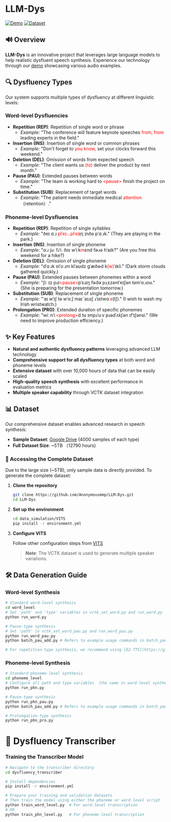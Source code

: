 # LLM-Dys

[![Demo](https://img.shields.io/badge/Demo-Listen_Online-blue)](https://anonymousmmp.github.io/LLM-Dys/)  [![Dataset](https://img.shields.io/badge/Dataset-Google_Drive-orange)](https://drive.google.com/drive/folders/14LlchEh2PJqhpewztIDh-9hUFF2AAkYr?usp=sharing)


## 🔊 Overview

**LLM-Dys** is an innovative project that leverages large language models to help  realistic dysfluent speech synthesis. Experience our technology through our [ demo](https://anonymousmmp.github.io/LLM-Dys/) showcasing various audio examples.


## 🔍 Dysfluency Types

Our system supports multiple types of dysfluency at different linguistic levels:

### Word-level Dysfluencies
- **Repetition (REP)**: Repetition of single word or phrase 
  - *Example*: "The conference will feature keynote speeches <span style="color:red">from, from</span> leading experts in the field."
- **Insertion (INS)**: Insertion of single word or common phrases 
  - *Example*: "Don't forget to <span style="color:red">you know,</span> set your clocks forward this weekend."
- **Deletion (DEL)**: Omission of words from expected speech 
  - *Example*: "The client wants us <span style="color:red">(to) </span>deliver the product by next month." 
- **Pause (PAU)**: Extended pauses between words 
  - *Example*: "The team is working hard to <span style="color:red">&lt;pause&gt;</span> finish the project on time."
- **Substitution (SUB)**: Replacement of target words 
  - *Example*: "The patient needs immediate medical <span style="color:red">attention </span>（retention）." 

### Phoneme-level Dysfluencies
- **Repetition (REP)**: Repetition of single syllables 
  - *Example*: "ðeɪ ɑːɹ <span style="color:red">plˈeɪ...plˈeɪ</span>ɪŋ ɪnðə pˈɑːɹk." (They are playing in the park.)
- **Insertion (INS)**: Insertion of single phoneme 
  - *Example*: "ɑːɹ juː fɹˈiː ðɪs wˈiːk<span style="color:red">m</span>ɛnd fɚɹə hˈaɪk?" (Are you free this weekend for a hike?)
- **Deletion (DEL)**: Omission of single phoneme
  - *Example*: "dˈɑːɹk stˈoːɹm klˈaʊdz ɡˈæðɚd k<span style="color:red">(w)</span>ˈɪkli." (Dark storm clouds gathered quickly.)
- **Pause (PAU)**: Extended pauses between phonemes within a word
  - *Example*: "ʃiː ɪz pɹɪ<span style="color:red">&lt;pause&gt;</span>pˈɛɹɪŋ fɚðə pɹˌɛzəntˈeɪʃən təmˈɑːɹoʊ." (She is preparing for the presentation tomorrow.)
- **Substitution (SUB)**: Replacement of single phoneme 
  - *Example*: "ˈaɪ wˈɪʃ tə wˈɑːʃ maɪ ˈaɪɹɪʃ ɹˈɪstwɑː<span style="color:red">s</span>(tʃ)." (I wish to wash my Irish wristwatch.)
- **Prolongation (PRO)**: Extended duration of specific phonemes 
  - *Example*: "wiː nˈiː<span style="color:red">&lt;prolong&gt;</span>d tʊ ɪmpɹˈuːv pɹədˈʌkʃən ɪfˈɪʃənsi." (We need to improve production efficiency.)


## ✨ Key Features

- **Natural and authentic dysfluency patterns** leveraging advanced LLM technology
- **Comprehensive support for all dysfluency types** at both word and phoneme levels
- **Extensive dataset** with over 10,000 hours of data that can be easily scaled
- **High-quality speech synthesis** with excellent performance in evaluation metrics
- **Multiple speaker capability** through VCTK dataset integration




## 📊 Dataset

Our comprehensive dataset enables advanced research in speech synthesis:

- **Sample Dataset**: [Google Drive](https://drive.google.com/drive/folders/14LlchEh2PJqhpewztIDh-9hUFF2AAkYr?usp=sharing) (4000 samples of each type)
- **Full Dataset Size**: ~5TB （12790 hours)

### 🚀 Accessing the Complete Dataset

Due to the large size (~5TB), only sample data is directly provided. To generate the complete dataset:

1. **Clone the repository**
   ```bash
   git clone https://github.com/Anonymousmmp/LLM-Dys.git
   cd LLM-Dys
   ```

2. **Set up the environment**
   ```bash
   cd data_simulation/VITS
   pip install -r environment.yml
   ```

3. **Configure VITS**
   
   Follow other configuration steps from [VITS](https://github.com/jaywalnut310/vits)

   > **Note**: The VCTK dataset is used to generate multiple speaker variations.

## 🛠️ Data Generation Guide

### Word-level Synthesis

```bash
# Standard word-level synthesis
cd word_level
# Set 'path' and 'type' variables in vctk_set_word.py and run_word.py
python run_word.py

# Pause-type synthesis
# Set 'path' in vctk_set_word_pau.py and run_word_pau.py
python run_word_pau.py
python batch_pau_add.py # Refers to example usage commands in batch_pau_add.py

# For repetition-type synthesis, we recommend using [E2-TTS](https://github.com/SWivid/F5-TTS)
```

### Phoneme-level Synthesis

```bash
# Standard phoneme-level synthesis
cd phoneme_level
# Configure all path and type variables （the same in word-level synthesis)
python run_phn.py

# Pause-type synthesis
python run_phn_pau.py
python batch_pau_add.py # Refers to example usage commands in batch_pau_add.py

# Prolongation-type synthesis
python run_phn_pro.py
```

# 🔄 Dysfluency Transcriber

### Training the Transcriber Model

```bash
# Navigate to the transcriber directory
cd dysfluency_transcriber

# Install dependencies
pip install -r environment.yml

# Prepare your training and validation datasets
# Then train the model using either the phoneme or word level script
python train_word_level.py  # For word-level transcription
# OR
python train_phn_level.py   # For phoneme-level transcription
```
<!-- ## 📝 Citation

If you use this dataset in your research, please cite:

```
@misc{LLM-Dys,
  author = {Anonymous Authors},
  title = {LLM-Dys: Dysfluent Speech Synthesis Using Large Language Models},
  year = {2025},
  publisher = {GitHub},
  url = {https://github.com/Anonymousmmp/LLM-Dys}
}
```

## 📄 License

This project is released under the MIT License. See the [LICENSE](LICENSE) file for details.

## 📬 Contact

For questions or support, please [open an issue](https://github.com/Anonymousmmp/LLM-Dys/issues) on our GitHub repository. -->
